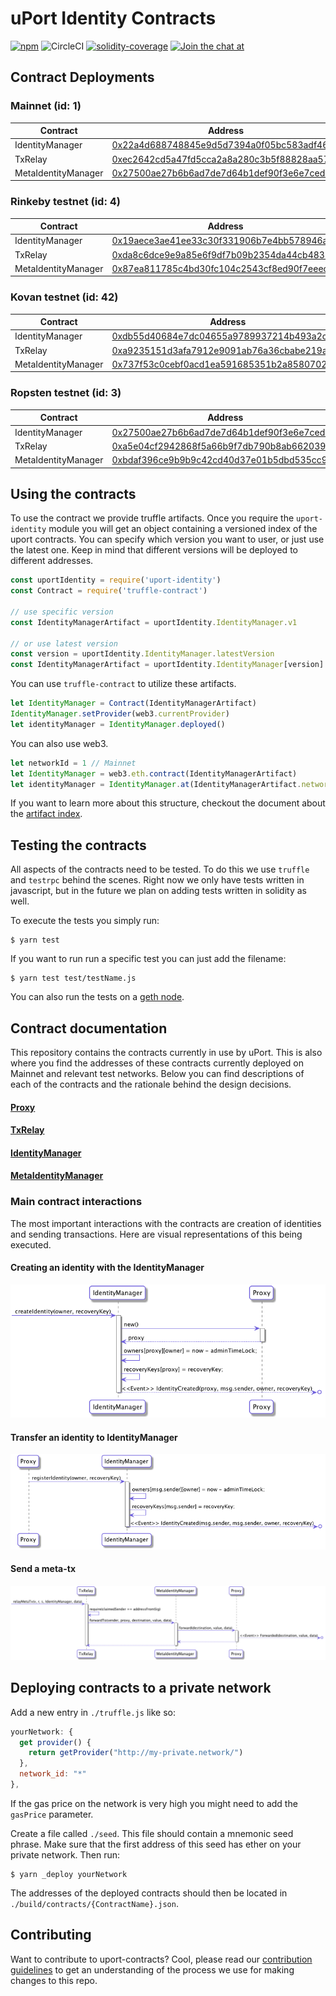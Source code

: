 # uPort Identity Contracts
[![npm](https://img.shields.io/npm/v/uport-identity.svg)](https://www.npmjs.com/package/uport-identity)
![CircleCI](https://img.shields.io/circleci/project/github/uport-project/uport-identity.svg)
[![solidity-coverage](https://img.shields.io/badge/coverage-98.98%25-green.svg)](https://uport-project.github.io/uport-identity/coverage)
[![Join the chat at](https://badges.gitter.im/Join%20Chat.svg)](https://gitter.im/uport-project/Lobby?utm_source=badge&utm_medium=badge&utm_campaign=pr-badge&utm_content=badge)


## Contract Deployments
### Mainnet (id: 1)
|Contract|Address|
| --|--|
|IdentityManager|[0x22a4d688748845e9d5d7394a0f05bc583adf4656](https://etherscan.io/address/0x22a4d688748845e9d5d7394a0f05bc583adf4656)|
|TxRelay|[0xec2642cd5a47fd5cca2a8a280c3b5f88828aa578](https://etherscan.io/address/0xec2642cd5a47fd5cca2a8a280c3b5f88828aa578)|
|MetaIdentityManager|[0x27500ae27b6b6ad7de7d64b1def90f3e6e7ced47](https://etherscan.io/address/0x27500ae27b6b6ad7de7d64b1def90f3e6e7ced47)|

### Rinkeby testnet (id: 4)
|Contract|Address|
| --|--|
|IdentityManager|[0x19aece3ae41ee33c30f331906b7e4bb578946a55](https://rinkeby.etherscan.io/address/0x19aece3ae41ee33c30f331906b7e4bb578946a55)|
|TxRelay|[0xda8c6dce9e9a85e6f9df7b09b2354da44cb48331](https://rinkeby.etherscan.io/address/0xda8c6dce9e9a85e6f9df7b09b2354da44cb48331)|
|MetaIdentityManager|[0x87ea811785c4bd30fc104c2543cf8ed90f7eeec7](https://rinkeby.etherscan.io/address/0x87ea811785c4bd30fc104c2543cf8ed90f7eeec7)|

### Kovan testnet (id: 42)
|Contract|Address|
| --|--|
|IdentityManager|[0xdb55d40684e7dc04655a9789937214b493a2c2c6](https://kovan.etherscan.io/address/0xdb55d40684e7dc04655a9789937214b493a2c2c6)|
|TxRelay|[0xa9235151d3afa7912e9091ab76a36cbabe219a0c](https://kovan.etherscan.io/address/0xa9235151d3afa7912e9091ab76a36cbabe219a0c)|
|MetaIdentityManager|[0x737f53c0cebf0acd1ea591685351b2a8580702a5](https://kovan.etherscan.io/address/0x737f53c0cebf0acd1ea591685351b2a8580702a5)|

### Ropsten testnet (id: 3)
|Contract|Address|
| --|--|
|IdentityManager|[0x27500ae27b6b6ad7de7d64b1def90f3e6e7ced47](https://ropsten.etherscan.io/address/0x27500ae27b6b6ad7de7d64b1def90f3e6e7ced47)|
|TxRelay|[0xa5e04cf2942868f5a66b9f7db790b8ab662039d5](https://ropsten.etherscan.io/address/0xa5e04cf2942868f5a66b9f7db790b8ab662039d5)|
|MetaIdentityManager|[0xbdaf396ce9b9b9c42cd40d37e01b5dbd535cc960](https://ropsten.etherscan.io/address/0xbdaf396ce9b9b9c42cd40d37e01b5dbd535cc960)|


## Using the contracts
To use the contract we provide truffle artifacts. Once you require the `uport-identity` module you will get an object containing a versioned index of the uport contracts. You can specify which version you want to user, or just use the latest one. Keep in mind that different versions will be deployed to different addresses.
```javascript
const uportIdentity = require('uport-identity')
const Contract = require('truffle-contract')

// use specific version
const IdentityManagerArtifact = uportIdentity.IdentityManager.v1

// or use latest version
const version = uportIdentity.IdentityManager.latestVersion
const IdentityManagerArtifact = uportIdentity.IdentityManager[version]
```

 You can use `truffle-contract` to utilize these artifacts.
```javascript
let IdentityManager = Contract(IdentityManagerArtifact)
IdentityManager.setProvider(web3.currentProvider)
let identityManager = IdentityManager.deployed()
```
You can also use web3.
```javascript
let networkId = 1 // Mainnet
let IdentityManager = web3.eth.contract(IdentityManagerArtifact)
let identityManager = IdentityManager.at(IdentityManagerArtifact.networks[networkId].address)
```

If you want to learn more about this structure, checkout the document about the [artifact index](./docs/artifact-index.md).

## Testing the contracts
All aspects of the contracts need to be tested. To do this we use `truffle` and `testrpc` behind the scenes. Right now we only have tests written in javascript, but in the future we plan on adding tests written in solidity as well.

To execute the tests you simply run:
```
$ yarn test
```

If you want to run run a specific test you can just add the filename:
```
$ yarn test test/testName.js
```

You can also run the tests on a [geth node](./docs/private-geth-testing.md).

## Contract documentation
This repository contains the contracts currently in use by uPort. This is also where you find the addresses of these contracts currently deployed on Mainnet and relevant test networks. Below you can find descriptions of each of the contracts and the rationale behind the design decisions.

#### [Proxy](./docs/proxy.md)
#### [TxRelay](./docs/txRelay.md)
#### [IdentityManager](./docs/identityManager.md)
#### [MetaIdentityManager](./docs/metaIdentityManager.md)

### Main contract interactions
The most important interactions with the contracts are creation of identities and sending transactions. Here are visual representations of this being executed.

#### Creating an identity with the IdentityManager
![identity creation](./docs/diagrams/create-identity.seq.png)

#### Transfer an identity to IdentityManager
![register identity](./docs/diagrams/register-identity.seq.png)

#### Send a meta-tx
![meta-tx](./docs/diagrams/send-tx.seq.png)

## Deploying contracts to a private network
Add a new entry in `./truffle.js` like so:
```js
yourNetwork: {
  get provider() {
    return getProvider("http://my-private.network/")
  },
  network_id: "*"
},
```
If the gas price on the network is very high you might need to add the `gasPrice` parameter.

Create a file called `./seed`. This file should contain a mnemonic seed phrase. Make sure that the first address of this seed has ether on your private network. Then run:
```
$ yarn _deploy yourNetwork
```

The addresses of the deployed contracts should then be located in `./build/contracts/{ContractName}.json`.


## Contributing
Want to contribute to uport-contracts? Cool, please read our [contribution guidelines](./CONTRIBUTING.md) to get an understanding of the process we use for making changes to this repo.
